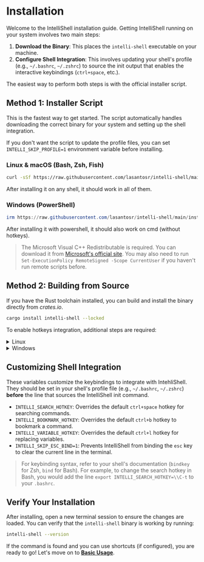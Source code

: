 # Installation

Welcome to the IntelliShell installation guide. Getting IntelliShell running on your system involves two main steps:

1. **Download the Binary**: This places the `intelli-shell` executable on your machine.
2. **Configure Shell Integration**: This involves updating your shell's profile (e.g., `~/.bashrc`, `~/.zshrc`) to
   source the init output that enables the interactive keybindings (`ctrl+space`, etc.).

The easiest way to perform both steps is with the official installer script.

## Method 1: Installer Script

This is the fastest way to get started. The script automatically handles downloading the correct binary for your system
and setting up the shell integration.

If you don't want the script to update the profile files, you can set `INTELLI_SKIP_PROFILE=1` environment variable
before installing.

### Linux & macOS (Bash, Zsh, Fish)

```sh
curl -sSf https://raw.githubusercontent.com/lasantosr/intelli-shell/main/install.sh | sh
```

After installing it on any shell, it should work in all of them.

### Windows (PowerShell)

```powershell
irm https://raw.githubusercontent.com/lasantosr/intelli-shell/main/install.ps1 | iex
```

After installing it with powershell, it should also work on cmd (without hotkeys).

> The Microsoft Visual C++ Redistributable is required. You can download it from
> [Microsoft's official site](https://learn.microsoft.com/en-us/cpp/windows/latest-supported-vc-redist).
> You may also need to run `Set-ExecutionPolicy RemoteSigned -Scope CurrentUser` if you haven't run remote scripts before.

## Method 2: Building from Source

If you have the Rust toolchain installed, you can build and install the binary directly from _crates.io_.

```sh
cargo install intelli-shell --locked
```

To enable hotkeys integration, additional steps are required:

<details>
  <summary>Linux</summary>

Edit your profile to source the init output:

- Bash: `~/.bashrc` or `~/.bash_profile`

  ```sh
  eval "$(intelli-shell init bash)"
  ```

- Zsh: `~/.zshrc`

  ```sh
  eval "$(intelli-shell init zsh)"
  ```

- Fish: `~/.config/fish/config.fish`

  ```sh
  intelli-shell init fish | source
  ```

</details>

<details>
  <summary>Windows</summary>

Edit your `$Profile` to source the init output:

```powershell
iex ((intelli-shell init powershell) -join "`n")
```

</details>

## Customizing Shell Integration

These variables customize the keybindings to integrate with IntehliShell. They should be set in your shell's profile
file (e.g., `~/.bashrc`, `~/.zshrc`) **before** the line that sources the IntelliShell init command.

- `INTELLI_SEARCH_HOTKEY`: Overrides the default `ctrl+space` hotkey for searching commands.
- `INTELLI_BOOKMARK_HOTKEY`: Overrides the default `ctrl+b` hotkey to bookmark a command.
- `INTELLI_VARIABLE_HOTKEY`: Overrides the default `ctrl+l` hotkey for replacing variables.
- `INTELLI_SKIP_ESC_BIND=1`: Prevents IntelliShell from binding the `esc` key to clear the current line in the terminal.

> For keybinding syntax, refer to your shell's documentation (`bindkey` for Zsh, `bind` for Bash). For example, to
> change the search hotkey in Bash, you would add the line `export INTELLI_SEARCH_HOTKEY=\\C-t` to your `.bashrc`.

## Verify Your Installation

After installing, open a new terminal session to ensure the changes are loaded. You can verify that the `intelli-shell`
binary is working by running:

```sh
intelli-shell --version
```

If the command is found and you can use shortcuts (if configured), you are ready to go!
Let's move on to [**Basic Usage**](./basic_usage.md).
